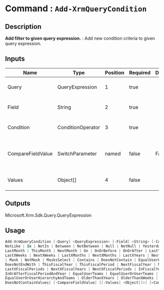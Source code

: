 ﻿# Command : `Add-XrmQueryCondition` 

## Description

**Add filter to given query expression.** : Add new condition criteria to given query expression.

## Inputs

Name|Type|Position|Required|Default|Description
----|----|--------|--------|-------|-----------
Query|QueryExpression|1|true||QueryExpression where condition should be add.
Field|String|2|true||Column / attribute logical name to filter.
Condition|ConditionOperator|3|true||Condition operator to apply to column (ConditionOperator)
CompareFieldValue|SwitchParameter|named|false|False|Specify if column filter should be evaluated according to another column.
Values|Object[]|4|false||Value to apply in column filter (single object or array)

## Outputs
Microsoft.Xrm.Sdk.Query.QueryExpression

## Usage

```Powershell 
Add-XrmQueryCondition [-Query] <QueryExpression> [-Field] <String> [-Condition] {Equal | NotEqual | GreaterThan | LessThan | GreaterEqual | LessEqual | Like | 
NotLike | In | NotIn | Between | NotBetween | Null | NotNull | Yesterday | Today | Tomorrow | Last7Days | Next7Days | LastWeek | ThisWeek | NextWeek | 
LastMonth | ThisMonth | NextMonth | On | OnOrBefore | OnOrAfter | LastYear | ThisYear | NextYear | LastXHours | NextXHours | LastXDays | NextXDays | 
LastXWeeks | NextXWeeks | LastXMonths | NextXMonths | LastXYears | NextXYears | EqualUserId | NotEqualUserId | EqualBusinessId | NotEqualBusinessId | ChildOf 
| Mask | NotMask | MasksSelect | Contains | DoesNotContain | EqualUserLanguage | NotOn | OlderThanXMonths | BeginsWith | DoesNotBeginWith | EndsWith | 
DoesNotEndWith | ThisFiscalYear | ThisFiscalPeriod | NextFiscalYear | NextFiscalPeriod | LastFiscalYear | LastFiscalPeriod | LastXFiscalYears | 
LastXFiscalPeriods | NextXFiscalYears | NextXFiscalPeriods | InFiscalYear | InFiscalPeriod | InFiscalPeriodAndYear | InOrBeforeFiscalPeriodAndYear | 
InOrAfterFiscalPeriodAndYear | EqualUserTeams | EqualUserOrUserTeams | Under | NotUnder | UnderOrEqual | Above | AboveOrEqual | EqualUserOrUserHierarchy | 
EqualUserOrUserHierarchyAndTeams | OlderThanXYears | OlderThanXWeeks | OlderThanXDays | OlderThanXHours | OlderThanXMinutes | ContainValues | 
DoesNotContainValues} [-CompareFieldValue] [[-Values] <Object[]>] [<CommonParameters>]
``` 


